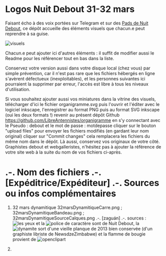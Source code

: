# Logos Nuit Debout 31-32 mars

Faisant écho à des voix portées sur Telegram et sur des [Pads de Nuit Debout](https://nuitdebout.fr/blog/2017/01/05/pad-des-pads-de-nuit-debout/), ce dépôt accueille des éléments visuels que chacun.e peut reprendre à sa guise.

![visuels](visuels.png)

Chacun.e peut ajouter ici d'autres éléments :
il suffit de modifier aussi le Readme pour les référencer tout en bas dans la liste.

Conservez votre version aussi dans votre disque local (chez vous) par simple prévention, car il n'est pas rare que les fichiers hébergés en ligne s'avèrent défectueux (inexploitables), et les personnes suivantes ici pourraient la supprimer par erreur, l'accès est libre à tous les niveaux d'utilisation.

Si vous souhaitez ajouter aussi vos miniatures dans la vitrine des visuels,
télécharger d'ici le fichier organigramme.svg
puis l'ouvrir et l'éditer avec le logiciel inkscape,
l'enregistrer au format PNG puis au format SVG inkscape (oui les deux formats !)
revenir au présent dépôt Github https://github.com/LibreAntennistes/organigramme
en s'y connectant avec le Pseudo : debout
et le mot de passe : motdepasse
cliquer sur le bouton "upload files" pour envoyer les fichiers modifiés (en gardant leur nom original)
cliquer sur "Commit changes" cela remplacera les fichiers du même nom dans le dépôt.
Là aussi, conservez vos originaux de votre côté.
Graphistes debout et webgalleristes, n'hésitez pas à ajouter la référence de votre site web à la suite du nom de vos fichiers ci-après.

# .-. Nom des fichiers        .-. [Expéditrice/Expéditeur]         .-.  Sources ou infos complémentaires

1) 32 mars dynamitique
32marsDynamitiqueCarre.png ; 32marsDynamitiqueBandeau.png ; 32marsDynamitiqueSourceCalques.png  .-. [zaguán] .-. sources : ![les yeux](http://www.madinin-art.net/la-voie-des-nuits/) et la ![police de caractère](https://wiki.nuitdebout.fr/wiki/Ressources/Logotype_et_caract%C3%A8re_typographique_de_la_Nuit_Debout) sont de Nuit Debout, la ![dynamite](http://3.bp.blogspot.com/-GaYzihsZ-Uc/UlKnqSTAz6I/AAAAAAABHcM/PeJu1l8wLCc/s320/DYNA.png) sort d'une vieille planque de 2013 bien conservée (d'un graphiste libriste de NewsdzeZimbabwe) et la flamme de bougie provient de ![openclipart](https://openclipart.org/detail/174363/candles)

2) 
